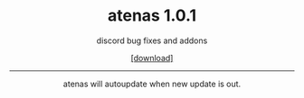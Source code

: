 # <div align="center">atenas 1.0.1</div>

<div align="center">discord bug fixes and addons</div>

<div align="center">
  
[[download]](https://github.com/LuaAlbi/atenas/releases/download/atenas/Atenas.plugin.js)
  
---

atenas will autoupdate when new update is out.

</div>
